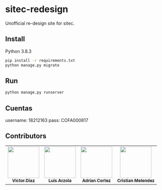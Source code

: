 # sitec-redesign

Unofficial re-design site for sitec.

## Install
Python 3.8.3
```bash
pip install -r requirements.txt
python manage.py migrate
```

## Run
```bash
python manage.py runserver
```

## Cuentas
username: 18212163  pass: COFA000817

## Contributors

<table>
  <tr>
    <td align="center"><a href="https://github.com/DictaVizor"><img src="https://avatars.githubusercontent.com/u/85518500?v=4" width="100px;" alt=""/><br /><sub><b>Victor Diaz</b></sub></a><br /></td>
        <td align="center"><a href="https://github.com/ArzolaG"><img src="https://avatars.githubusercontent.com/u/85518500?v=4" width="100px;" alt=""/><br /><sub><b>Luis Arzola</b></sub></a><br /></td>
        <td align="center"><a href="https://github.com/JaibaSuprema"><img src="https://avatars.githubusercontent.com/u/85518500?v=4" width="100px;" alt=""/><br /><sub><b>Adrian Cortez</b></sub></a><br /></td>
        <td align="center"><a href="https://github.com/MGKriss022"><img src="https://avatars.githubusercontent.com/u/85518500?v=4" width="100px;" alt=""/><br /><sub><b>Cristian Melendez</b></sub></a><br /></td>
  </tr>
<table>
